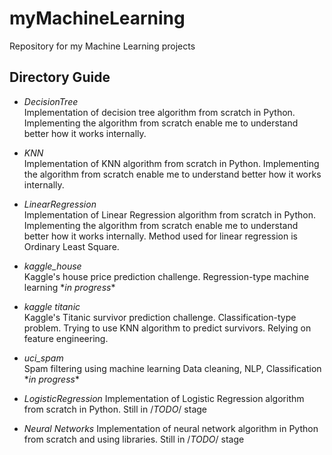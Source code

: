 # myMachineLearning
Repository for my Machine Learning projects

## Directory Guide
* _DecisionTree_  
Implementation of decision tree algorithm from scratch in Python. Implementing the
algorithm from scratch enable me to understand better how it works internally.

* _KNN_  
Implementation of KNN algorithm from scratch in Python. Implementing the
algorithm from scratch enable me to understand better how it works internally.

* _LinearRegression_  
Implementation of Linear Regression algorithm from scratch in Python. Implementing the
algorithm from scratch enable me to understand better how it works internally.
Method used for linear regression is Ordinary Least Square.


* _kaggle_house_  
Kaggle's house price prediction challenge. Regression-type machine learning
\**in progress*\*

* _kaggle titanic_  
Kaggle's Titanic survivor prediction challenge. Classification-type problem.
Trying to use KNN algorithm to predict survivors.
Relying on feature engineering.

* _uci_spam_  
Spam filtering using machine learning
Data cleaning, NLP, Classification
\**in progress*\*

* _LogisticRegression_ 
Implementation of Logistic Regression algorithm from scratch in Python. Still in /*TODO*/ stage

* _Neural Networks_ 
Implementation of neural network algorithm in Python from scratch and using libraries. Still in /*TODO*/ stage
